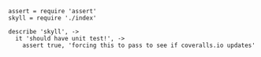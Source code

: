     assert = require 'assert'
    skyll = require './index'

    describe 'skyll', ->
      it 'should have unit test!', ->
        assert true, 'forcing this to pass to see if coveralls.io updates'
